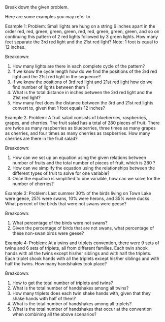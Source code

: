 Break down the given problem.

Here are some examples you may refer to.

Example 1:
Problem: Small lights are hung on a string $6$ inches apart in the order red, red, green, green, green, red, red, green, green, green, and so on continuing this pattern of $2$ red lights followed by $3$ green lights. How many feet separate the 3rd red light and the 21st red light? Note: $1$ foot is equal to $12$ inches.

Breakdown: 

1. How many lights are there in each complete cycle of the pattern?
2. If we know the cycle length how do we find the positions of the 3rd red light and the 21st red light in the sequence?
3. If we know the positions of 3rd red light and 21st red light how do we find number of lights between them ?
4. What is the total distance in inches between the 3rd red light and the 21st red light?
5. How many feet does the distance between the 3rd and 21st red lights convert to, given that 1 foot equals 12 inches?

Example 2:
Problem: A fruit salad consists of blueberries, raspberries, grapes, and cherries.  The fruit salad has a total of $280$ pieces of fruit.  There are twice as many raspberries as blueberries, three times as many grapes as cherries, and four times as many cherries as raspberries.  How many cherries are there in the fruit salad?

Breakdown:
1. How can we set up an equation using the given relations between number of fruits and the total number of pieces of fruit, which is 280 ?
2. How can we simplify the equation using the relationships between the different types of fruit to solve for one variable?
3. Once the equation is simplified to one variable, how can we solve for the number of cherries?

Example 3:
Problem: Last summer $30\%$ of the birds living on Town Lake were geese, $25\%$ were swans, $10\%$ were herons, and $35\%$ were ducks. What percent of the birds that were not swans were geese?

Breakdown:
1. What percentage of the birds were not swans?
2. Given the percentage of birds that are not swans, what percentage of these non-swan birds were geese?


Example 4:
Problem: At a twins and triplets convention, there were $9$ sets of twins and $6$ sets of triplets, all from different families. Each twin shook hands with all the twins except his/her siblings and with half the triplets. Each triplet shook hands with all the triplets except his/her siblings and with half the twins. How many handshakes took place?

Breakdown:
1. How to get the total number of triplets and twins?
2. What is the total number of handshakes among all twins?
3. How many triplets does each twin shake hands with, given that they shake hands with half of them?
4. What is the total number of handshakes among all triplets?
5. What is the total number of handshakes that occur at the convention when combining all the above scenarios?